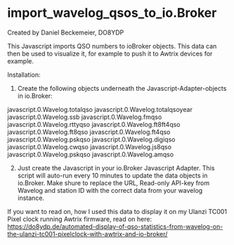 # import_wavelog_qsos_to_io.Broker

Created by Daniel Beckemeier, DO8YDP

This Javascript imports QSO numbers to ioBroker objects. This data can then be used to visualize it, for example to push it to Awtrix devices for example. 

Installation:

1. Create the following objects underneath the Javascript-Adapter-objects in io.Broker:


javascript.0.Wavelog.totalqso
javascript.0.Wavelog.totalqsoyear
javascript.0.Wavelog.ssb
javascript.0.Wavelog.fmqso
javascript.0.Wavelog.rttyqso
javascript.0.Wavelog.ft8ft4qso
javascript.0.Wavelog.ft8qso
javascript.0.Wavelog.ft4qso
javascript.0.Wavelog.pskqso
javascript.0.Wavelog.digiqso
javascript.0.Wavelog.cwqso
javascript.0.Wavelog.js8qso
javascript.0.Wavelog.pskqso
javascript.0.Wavelog.amqso




2. Just create the Javascript in your io.Broker Javascript Adapter. This script will auto-run every 10 minutes to update the data objects in io.Broker.
Make shure to replace the URL, Read-only API-key from Wavelog and station ID with the correct data from your wavelog instance.


If you want to read on, how I used this data to display it on my Ulanzi TC001 Pixel clock running Awtrix firmware, read on here: https://do8ydp.de/automated-display-of-qso-statistics-from-wavelog-on-the-ulanzi-tc001-pixelclock-with-awtrix-and-io-broker/
